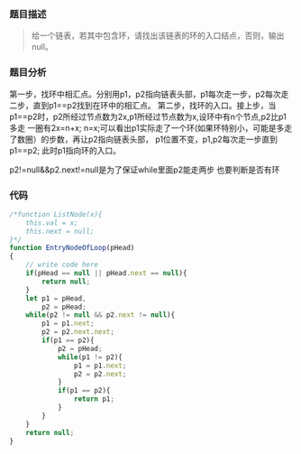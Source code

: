 ### 题目描述
> 给一个链表，若其中包含环，请找出该链表的环的入口结点，否则，输出null。

### 题目分析
第一步，找环中相汇点。分别用p1，p2指向链表头部，p1每次走一步，p2每次走二步，直到p1==p2找到在环中的相汇点。
第二步，找环的入口。接上步，当p1==p2时，p2所经过节点数为2x,p1所经过节点数为x,设环中有n个节点,p2比p1多走
一圈有2x=n+x; n=x;可以看出p1实际走了一个环(如果环特别小，可能是多走了数圈）的步数，再让p2指向链表头部，
p1位置不变，p1,p2每次走一步直到p1==p2; 此时p1指向环的入口。

p2!=null&&p2.next!=null是为了保证while里面p2能走两步 也要判断是否有环

### 代码
```javascript
/*function ListNode(x){
    this.val = x;
    this.next = null;
}*/
function EntryNodeOfLoop(pHead)
{
    // write code here
    if(pHead == null || pHead.next == null){
        return null;
    }
    let p1 = pHead,
        p2 = pHead;
    while(p2 != null && p2.next != null){
        p1 = p1.next;
        p2 = p2.next.next;
        if(p1 == p2){
            p2 = pHead;
            while(p1 != p2){
                p1 = p1.next;
                p2 = p2.next;
            }
            if(p1 == p2){
                return p1;
            }
        }
    }
    return null;
}
```